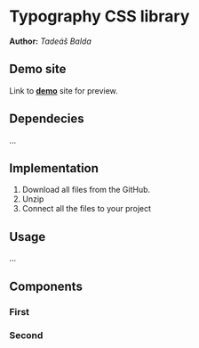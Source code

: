 # Typography CSS library
**Author:** *Tadeáš Balda*
## Demo site
Link to **[demo](https://github.com/pslib-cz/2022l4web-css-typographic-library-tadeasbalda.git)** site for preview.
## Dependecies
...
## Implementation
1) Download all files from the GitHub.
2) Unzip 
3) Connect all the files to your project
## Usage
...
## Components
### First
### Second
